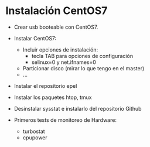 
# Instalación CentOS7

* Crear usb booteable con CentOS7.
* Instalar CentOS7:
  * Incluir opciones de instalación:
    * tecla TAB para opciones de configuración
    * selinux=0 y net.ifnames=0 
  * Particionar disco (mirar lo que tengo en el master)
  * ...
* Instalar el repositorio epel
* Instalar los paquetes htop, tmux
* Desinstalar sysstat e instalarlo del repositorio Github
    
* Primeros tests de monitoreo de Hardware:
  * turbostat
  * cpupower
